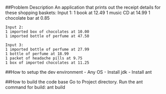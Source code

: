 ##Problem Description
    An application that prints out the receipt details for these shopping baskets:
    Input 1:
    1 book at 12.49
    1 music CD at 14.99
    1 chocolate bar at 0.85
    
    Input 2:
    1 imported box of chocolates at 10.00
    1 imported bottle of perfume at 47.50
    
    Input 3:
    1 imported bottle of perfume at 27.99
    1 bottle of perfume at 18.99
    1 packet of headache pills at 9.75
    1 box of imported chocolates at 11.25

##How to setup the dev environment
    - Any OS
    - Install jdk
    - Install ant

##How to build the code base
    Go to Project directory.
    Run the ant command for build: ant build




